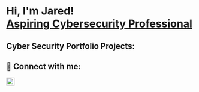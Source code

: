 <h1>Hi, I'm Jared!<br/> <a href="https://www.linkedin.com/in/jared-coppola/">Aspiring Cybersecurity Professional</a></h1>

<h2> Cyber Security Portfolio Projects:</h2>

<h2> 🤳 Connect with me:</h2>

[<img align="left" alt="JaredCoppola | LinkedIn" width="22px" src="https://cdn.jsdelivr.net/npm/simple-icons@v3/icons/linkedin.svg" />][linkedin]

[linkedin]: https://linkedin.com/in/jared-coppola

<!--
**jaredcoppola/jaredcoppola** is a ✨ _special_ ✨ repository because its `README.md` (this file) appears on your GitHub profile.

Here are some ideas to get you started:

- 🔭 I’m currently working on ...
- 🌱 I’m currently learning ...
- 👯 I’m looking to collaborate on ...
- 🤔 I’m looking for help with ...
- 💬 Ask me about ...
- 📫 How to reach me: ...
- 😄 Pronouns: ...
- ⚡ Fun fact: ...
-->
